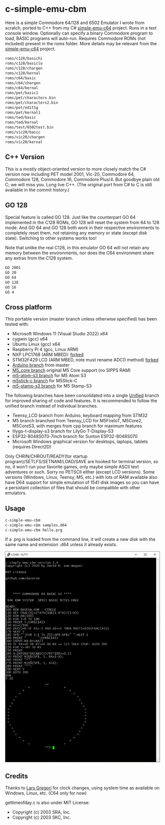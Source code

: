 # c-simple-emu-cbm #

Here is a simple Commodore 64/128 and 6502 Emulator I wrote from scratch, ported to C++ from my C# [simple-emu-c64](https://github.com/davervw/simple-emu-c64) project.  Runs in a text console window.  Optionally can specify a binary Commodore program to load, BASIC programs will auto-run.   Requires Commodore ROMs (not included) present in the roms folder.   More details may be relevant from the [simple-emu-c64](https://github.com/davervw/simple-emu-c64) project.

```
roms/c128/basichi
roms/c128/basiclo
roms/c128/chargen
roms/c128/kernal
roms/c64/basic
roms/c64/chargen
roms/c64/kernal
roms/pet/basic1
roms/pet/characters.bin
roms/pet/characters2.bin
roms/pet/edit1g
roms/pet/kernal1
roms/ted/basic
roms/ted/kernal
roms/test/6502test.bin
roms/vic20/basic
roms/vic20/chargen
roms/vic20/kernal
```

## C++ Version ##

This is a mostly object-oriented version to more closely match the C# version now including PET model 2001, Vic-20, Commodore 64, Commodore 128, Commodore 16, Commodore Plus/4.   But goodbye plain old C; we will miss you.  Long live C++.  (The original port from C# to C is still available in the commit history.)

## GO 128 ##

Special feature is called GO 128.  Just like the counterpart GO 64 implemented in the C128 ROMs, GO 128 will reset the system from 64 to 128 mode.   And GO 64 and GO 128 both work in their respective environments to completely reset them, not retaining any memory or state (except disk state).  Switching to other systems works too!  

Note that unlike the real C128, in this emulator GO 64 will not retain any memory between the environments, nor does the C64 environment share any extras from the C128 system.

````
GO 2001
GO 20
GO 64
GO 128
GO 16
GO 4
````

## Cross platform ##

This portable version (master branch unless otherwise specified) has been tested with:

* Microsoft Windows 11 (Visual Studio 2022) x64
* cygwin (gcc) x64
* Ubuntu Linux (gcc) x64
* Raspberry Pi 4 (gcc, Linux ARM)
* NXP LPC1768 (ARM MBED): [forked](https://os.mbed.com/users/davervw/code/c-simple-emu6502-cbm/)
* STM32F429 LCD (ARM MBED, note must rename ADC() method) [forked](https://os.mbed.com/users/davervw/code/C64-stm429_discovery/)
* [Arduino branch](https://github.com/davervw/c-simple-emu6502-cbm/tree/arduino) from master
* [M5_core branch](https://github.com/davervw/c-simple-emu6502-cbm/tree/m5_core) original M5 Core support (no SIPPS RAM)
* [m5-atom-s3 branch](https://github.com/davervw/c-simple-emu6502-cbm/tree/m5_atom_s3) for M5 Atom S3
* [m5stick-c branch](https://github.com/davervw/c-simple-emu6502-cbm/tree/m5stickc) for M5Stick-C
* [m5-stamp-s3 branch](https://github.com/davervw/c-simple-emu6502-cbm/tree/m5_stamp_s3) for M5 Stamp-S3

The following branches have been consolidated into a single [Unified](https://github.com/davervw/c-simple-emu6502-cbm/tree/unified) branch for improved sharing of code and features.  It is recommended to follow the unified branch instead of individual branches.

* Teensy_LCD branch from Arduino, keyboard mapping from STM32
* M5 branch branched from Teensy_LCD for M5FireIoT, M5Core2, M5CoreS3, with merges from cpp branch for maximum features
* lilygo-t-display-s3 branch for LilyGo T-Display-S3
* ESP32-8048S070-7inch branch for Sunton ESP32-8048S070
* Microsoft Windows graphical version for desktops, laptops, tablets (requires Direct2D)

Only CHRIN/CHROUT/READY(for startup program)/SETLFS/SETNAM/LOAD/SAVE are hooked for terminal version, so no, it won't run your favorite games, only maybe simple ASCII text adventures or such.  Sorry no PETSCII either (except LCD versions).   Some versions (Windows, Linux, Teensy, M5, etc.) with lots of RAM available also have D64 support for simple emulation of 1541 disk images so you can have a persistant collection of files that should be compatible with other emulators.

## Usage ##

    c-simple-emu-cbm
    c-simple-emu-cbm samples.d64
    c-simple-emu-cbm hello.prg

If a .prg is loaded from the command line, it will create a new disk with the same name and extension .d64 unless it already exists.

![circle.bas](https://github.com/davervw/c-simple-emu6502-cbm/raw/master/circle.png)

## Credits ##

Thanks to [Lars Gregori](https://github.com/choas) for clock changes, using system time as available on Windows, Linux, etc. (C64 only for now)

gettimeofday.c is also under MIT License:
 * Copyright (c) 2003 SRA, Inc.
 * Copyright (c) 2003 SKC, Inc.
